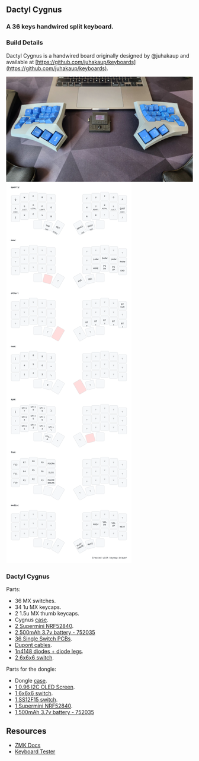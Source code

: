 ## Dactyl Cygnus
### A 36 keys handwired split keyboard.

### Build Details

Dactyl Cygnus is a handwired board originally designed by @juhakaup and available at [https://github.com/juhakaup/keyboards](https://github.com/juhakaup/keyboards).

![img](./img/cygnus.jpeg)
![img](./docs/keymap-drawer.svg)

### Dactyl Cygnus

Parts:
- 36 MX switches.
- 34 1u MX keycaps.
- 2 1.5u MX thumb keycaps.
- Cygnus [case](https://github.com/juhakaup/keyboards/tree/main/Cygnus%20v1.0/stl).
- [2 Supermini NRF52840](https://www.aliexpress.com/item/1005006035267231.html).
- [2 500mAh 3.7v battery - 752035](https://www.aliexpress.com/item/1005005984848543.html)
- [36 Single Switch PCBs](https://keycapsss.com/keyboard-parts/pcbs/173/mxledbit-single-switch-pcb-mx-choc-hot-swap-socket).
- [Dupont cables](https://aliexpress.com/item/1005004155181609.html).
- [1n4148 diodes + diode legs](https://pt.aliexpress.com/item/1005003540554760.html).
- [2 6x6x6 switch](https://www.aliexpress.com/item/4001166999847.html).

Parts for the dongle:
- Dongle [case](https://github.com/rafaelromao/keyboards/tree/main/stls/Dongle).
- [1 0.96 I2C OLED Screen](https://www.aliexpress.com/item/1005006262908701.html).
- [1 6x6x6 switch](https://www.aliexpress.com/item/4001166999847.html).
- [1 SS12F15 switch](https://www.aliexpress.com/item/4000699324084.html).
- [1 Supermini NRF52840](https://www.aliexpress.com/item/1005006035267231.html).
- [1 500mAh 3.7v battery - 752035](https://www.aliexpress.com/item/1005005984848543.html)

## Resources

- [ZMK Docs](https://zmk.dev/docs)
- [Keyboard Tester](https://config.qmk.fm/#/test)
